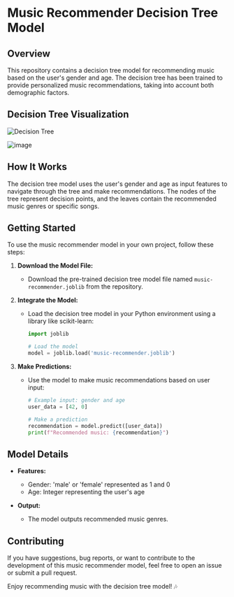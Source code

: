 # Music Recommender Decision Tree Model

## Overview

This repository contains a decision tree model for recommending music based on the user's gender and age. The decision tree has been trained to provide personalized music recommendations, taking into account both demographic factors.

## Decision Tree Visualization

![Decision Tree](decision_tree.png)

![image](https://github.com/mohamedmouhibnaffeti/music-recommender/assets/107668257/b37939e6-827b-4d33-9934-35713b52574a)


## How It Works

The decision tree model uses the user's gender and age as input features to navigate through the tree and make recommendations. The nodes of the tree represent decision points, and the leaves contain the recommended music genres or specific songs.

## Getting Started

To use the music recommender model in your own project, follow these steps:

1. **Download the Model File:**
   - Download the pre-trained decision tree model file named `music-recommender.joblib` from the repository.

2. **Integrate the Model:**
   - Load the decision tree model in your Python environment using a library like scikit-learn:
     ```python
     import joblib

     # Load the model
     model = joblib.load('music-recommender.joblib')
     ```

3. **Make Predictions:**
   - Use the model to make music recommendations based on user input:
     ```python
     # Example input: gender and age
     user_data = [42, 0]

     # Make a prediction
     recommendation = model.predict([user_data])
     print(f"Recommended music: {recommendation}")
     ```

## Model Details

- **Features:**
  - Gender: 'male' or 'female' represented as 1 and 0
  - Age: Integer representing the user's age

- **Output:**
  - The model outputs recommended music genres.

## Contributing

If you have suggestions, bug reports, or want to contribute to the development of this music recommender model, feel free to open an issue or submit a pull request.

Enjoy recommending music with the decision tree model! 🎶
